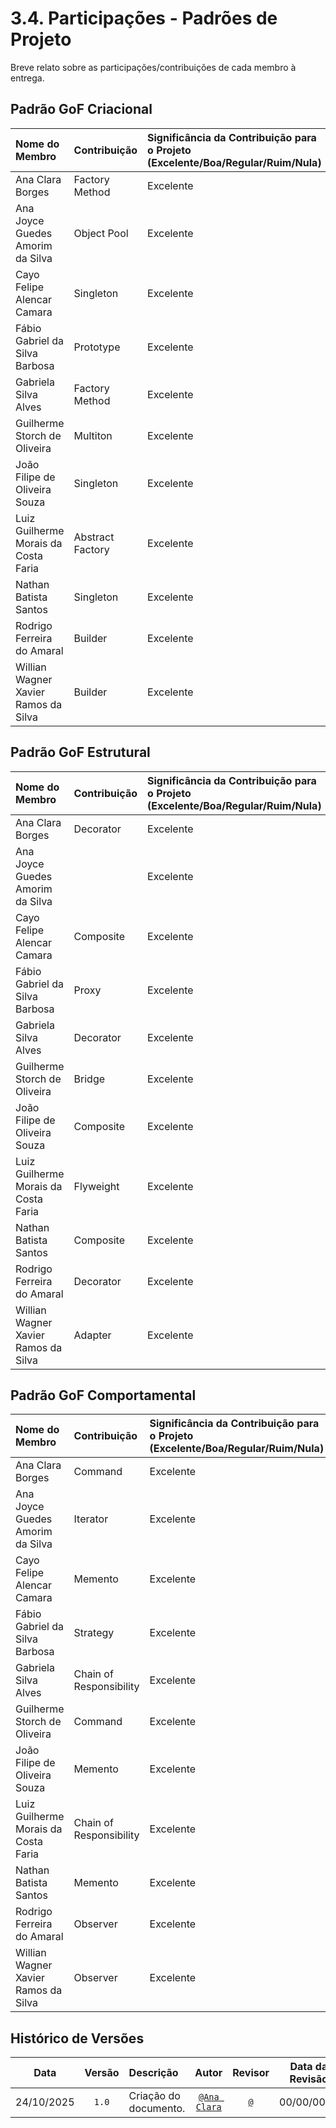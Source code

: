 # 3.4. Participações - Padrões de Projeto

Breve relato sobre as participações/contribuições de cada membro à entrega.

## Padrão GoF Criacional

| Nome do Membro | Contribuição | Significância da Contribuição para o Projeto (Excelente/Boa/Regular/Ruim/Nula) | Comprobatórios Claros (com link) |
| :--- | :--- | :--- | :--- |
| Ana Clara Borges | Factory Method | Excelente | [Factory Method](https://unbarqdsw2025-2-turma01.github.io/2025.2-T01-G7_PodePedirFCTE_Entrega_03/#/PadroesDeProjeto/Criacionais/FactoryMethod?id=quadro-de-participa%C3%A7%C3%B5es)|
| Ana Joyce Guedes Amorim da Silva | Object Pool | Excelente | [Object Pool](https://unbarqdsw2025-2-turma01.github.io/2025.2-T01-G7_PodePedirFCTE_Entrega_03/#/PadroesDeProjeto/Criacionais/3.1.7.ObjectPool?id=quadro-de-participa%c3%a7%c3%b5es) |
| Cayo Felipe Alencar Camara | Singleton |  Excelente| [Singleton](https://unbarqdsw2025-2-turma01.github.io/2025.2-T01-G7_PodePedirFCTE_Entrega_03/#/PadroesDeProjeto/Criacionais/3.1.1.Singleton?id=quadro-de-participa%c3%a7%c3%b5es) |
| Fábio Gabriel da Silva Barbosa | Prototype | Excelente | [Prototype](https://unbarqdsw2025-2-turma01.github.io/2025.2-T01-G7_PodePedirFCTE_Entrega_03/#/PadroesDeProjeto/Criacionais/3.1.4.Prototype?id=quadro-de-participa%c3%a7%c3%b5es) |
| Gabriela Silva Alves | Factory Method | Excelente | [Factory Method](https://unbarqdsw2025-2-turma01.github.io/2025.2-T01-G7_PodePedirFCTE_Entrega_03/#/PadroesDeProjeto/Criacionais/FactoryMethod?id=quadro-de-participa%C3%A7%C3%B5es)|
| Guilherme Storch de Oliveira | Multiton | Excelente | [Multiton](https://unbarqdsw2025-2-turma01.github.io/2025.2-T01-G7_PodePedirFCTE_Entrega_03/#/PadroesDeProjeto/Criacionais/3.1.6.Multiton?id=quadro-de-participa%c3%a7%c3%b5es) |
| João Filipe de Oliveira Souza |Singleton |  Excelente| [Singleton](https://unbarqdsw2025-2-turma01.github.io/2025.2-T01-G7_PodePedirFCTE_Entrega_03/#/PadroesDeProjeto/Criacionais/3.1.1.Singleton?id=quadro-de-participa%c3%a7%c3%b5es) |
| Luiz Guilherme Morais da Costa Faria | Abstract Factory | Excelente | [Abstract Factory](https://unbarqdsw2025-2-turma01.github.io/2025.2-T01-G7_PodePedirFCTE_Entrega_03/#/PadroesDeProjeto/Criacionais/3.1.1.AbstractFactory?id=quadro-de-participa%c3%a7%c3%b5es) |
| Nathan Batista Santos | Singleton |  Excelente| [Singleton](https://unbarqdsw2025-2-turma01.github.io/2025.2-T01-G7_PodePedirFCTE_Entrega_03/#/PadroesDeProjeto/Criacionais/3.1.1.Singleton?id=quadro-de-participa%c3%a7%c3%b5es) |
| Rodrigo Ferreira do Amaral | Builder | Excelente  | [Builder](https://unbarqdsw2025-2-turma01.github.io/2025.2-T01-G7_PodePedirFCTE_Entrega_03/#/PadroesDeProjeto/Criacionais/Builder?id=quadro-de-participa%c3%a7%c3%b5es) |
| Willian Wagner Xavier Ramos da Silva | Builder | Excelente  | [Builder](https://unbarqdsw2025-2-turma01.github.io/2025.2-T01-G7_PodePedirFCTE_Entrega_03/#/PadroesDeProjeto/Criacionais/Builder?id=quadro-de-participa%c3%a7%c3%b5es) |


## Padrão GoF Estrutural

| Nome do Membro | Contribuição | Significância da Contribuição para o Projeto (Excelente/Boa/Regular/Ruim/Nula) | Comprobatórios Claros (com link) |
| :--- | :--- | :--- | :--- |
| Ana Clara Borges | Decorator | Excelente  | [Decorator](https://unbarqdsw2025-2-turma01.github.io/2025.2-T01-G7_PodePedirFCTE_Entrega_03/#/PadroesDeProjeto/Estruturais/Decorator?id=quadro-de-participa%c3%a7%c3%b5es)|
| Ana Joyce Guedes Amorim da Silva | | Excelente  | |
| Cayo Felipe Alencar Camara | Composite | Excelente  | [Composite](https://unbarqdsw2025-2-turma01.github.io/2025.2-T01-G7_PodePedirFCTE_Entrega_03/#/PadroesDeProjeto/Estruturais/3.2.1.composite?id=quadro-de-participa%c3%a7%c3%b5es) |
| Fábio Gabriel da Silva Barbosa | Proxy | Excelente  | [Proxy](https://unbarqdsw2025-2-turma01.github.io/2025.2-T01-G7_PodePedirFCTE_Entrega_03/#/PadroesDeProjeto/Estruturais/Proxy?id=quadro-de-participa%c3%a7%c3%b5es) |
| Gabriela Silva Alves | Decorator | Excelente  | [Decorator](https://unbarqdsw2025-2-turma01.github.io/2025.2-T01-G7_PodePedirFCTE_Entrega_03/#/PadroesDeProjeto/Estruturais/Decorator?id=quadro-de-participa%c3%a7%c3%b5es)|
| Guilherme Storch de Oliveira | Bridge | Excelente  | [Bridge](https://unbarqdsw2025-2-turma01.github.io/2025.2-T01-G7_PodePedirFCTE_Entrega_03/#/PadroesDeProjeto/Estruturais/3.2.2.Bridge?id=quadro-de-participa%c3%a7%c3%b5es) |
| João Filipe de Oliveira Souza | Composite | Excelente  | [Composite](https://unbarqdsw2025-2-turma01.github.io/2025.2-T01-G7_PodePedirFCTE_Entrega_03/#/PadroesDeProjeto/Estruturais/3.2.1.composite?id=quadro-de-participa%c3%a7%c3%b5es) |
| Luiz Guilherme Morais da Costa Faria | Flyweight | Excelente  | [Flyweight](https://unbarqdsw2025-2-turma01.github.io/2025.2-T01-G7_PodePedirFCTE_Entrega_03/#/PadroesDeProjeto/Estruturais/3.2.6.Flyweight?id=quadro-de-participa%c3%a7%c3%b5es) |
| Nathan Batista Santos | Composite | Excelente  | [Composite](https://unbarqdsw2025-2-turma01.github.io/2025.2-T01-G7_PodePedirFCTE_Entrega_03/#/PadroesDeProjeto/Estruturais/3.2.1.composite?id=quadro-de-participa%c3%a7%c3%b5es) |
| Rodrigo Ferreira do Amaral |Decorator | Excelente  | [Decorator](https://unbarqdsw2025-2-turma01.github.io/2025.2-T01-G7_PodePedirFCTE_Entrega_03/#/PadroesDeProjeto/Estruturais/Decorator?id=quadro-de-participa%c3%a7%c3%b5es)|
| Willian Wagner Xavier Ramos da Silva | Adapter | Excelente  | [Adapter](https://unbarqdsw2025-2-turma01.github.io/2025.2-T01-G7_PodePedirFCTE_Entrega_03/#/PadroesDeProjeto/Estruturais/Adapter?id=quadro-de-participa%c3%a7%c3%b5es) |


## Padrão GoF Comportamental

| Nome do Membro | Contribuição | Significância da Contribuição para o Projeto (Excelente/Boa/Regular/Ruim/Nula) | Comprobatórios Claros (com link) |
| :--- | :--- | :--- | :--- |
| Ana Clara Borges | Command | Excelente  | [Command](https://unbarqdsw2025-2-turma01.github.io/2025.2-T01-G7_PodePedirFCTE_Entrega_03/#/PadroesDeProjeto/Comportamentais/3.3.1.Command?id=quadro-de-participa%c3%a7%c3%b5es) |
| Ana Joyce Guedes Amorim da Silva | Iterator | Excelente  | [Iterator](https://unbarqdsw2025-2-turma01.github.io/2025.2-T01-G7_PodePedirFCTE_Entrega_03/#/PadroesDeProjeto/Comportamentais/3.3.2.Iterator?id=quadro-de-participa%c3%a7%c3%b5es) |
| Cayo Felipe Alencar Camara | Memento | Excelente  | [Memento](https://unbarqdsw2025-2-turma01.github.io/2025.2-T01-G7_PodePedirFCTE_Entrega_03/#/PadroesDeProjeto/Comportamentais/3.3.1.Memento?id=quadro-de-participa%c3%a7%c3%b5es) |
| Fábio Gabriel da Silva Barbosa | Strategy | Excelente  | [Strategy](https://unbarqdsw2025-2-turma01.github.io/2025.2-T01-G7_PodePedirFCTE_Entrega_03/#/PadroesDeProjeto/Comportamentais/3.3.6.Strategy?id=quadro-de-participa%c3%a7%c3%b5es) |
| Gabriela Silva Alves | Chain of Responsibility | Excelente  | [Chain of Responsibility](https://unbarqdsw2025-2-turma01.github.io/2025.2-T01-G7_PodePedirFCTE_Entrega_03/#/PadroesDeProjeto/Comportamentais/3.3.10ChainOfResponsibility?id=quadro-de-participa%c3%a7%c3%b5es) |
| Guilherme Storch de Oliveira | Command | Excelente  | [Command](https://unbarqdsw2025-2-turma01.github.io/2025.2-T01-G7_PodePedirFCTE_Entrega_03/#/PadroesDeProjeto/Comportamentais/3.3.1.Command?id=quadro-de-participa%c3%a7%c3%b5es) |
| João Filipe de Oliveira Souza | Memento | Excelente  | [Memento](https://unbarqdsw2025-2-turma01.github.io/2025.2-T01-G7_PodePedirFCTE_Entrega_03/#/PadroesDeProjeto/Comportamentais/3.3.1.Memento?id=quadro-de-participa%c3%a7%c3%b5es) |
| Luiz Guilherme Morais da Costa Faria | Chain of Responsibility | Excelente  | [Chain of Responsibility](https://unbarqdsw2025-2-turma01.github.io/2025.2-T01-G7_PodePedirFCTE_Entrega_03/#/PadroesDeProjeto/Comportamentais/3.3.10ChainOfResponsibility?id=quadro-de-participa%c3%a7%c3%b5es) |
| Nathan Batista Santos | Memento | Excelente  | [Memento](https://unbarqdsw2025-2-turma01.github.io/2025.2-T01-G7_PodePedirFCTE_Entrega_03/#/PadroesDeProjeto/Comportamentais/3.3.1.Memento?id=quadro-de-participa%c3%a7%c3%b5es) |
| Rodrigo Ferreira do Amaral | Observer | Excelente  | [Observer](https://unbarqdsw2025-2-turma01.github.io/2025.2-T01-G7_PodePedirFCTE_Entrega_03/#/PadroesDeProjeto/Comportamentais/Observer?id=quadro-de-participa%c3%a7%c3%b5es) |
| Willian Wagner Xavier Ramos da Silva | Observer | Excelente  | [Observer](https://unbarqdsw2025-2-turma01.github.io/2025.2-T01-G7_PodePedirFCTE_Entrega_03/#/PadroesDeProjeto/Comportamentais/Observer?id=quadro-de-participa%c3%a7%c3%b5es) |

## Histórico de Versões

| **Data**       | **Versão** | **Descrição**                         | **Autor**                                      | **Revisor**                                      | **Data da Revisão** |
| :--------: | :----: | :-------------------------------- | :----------------------------------------: | :----------------------------------------: | :-------------: |
| 24/10/2025 |  `1.0`   | Criação do documento. | [`@Ana Clara`](https://github.com/anabborges) | [`@`](https://github.com/) |  00/00/0000    |